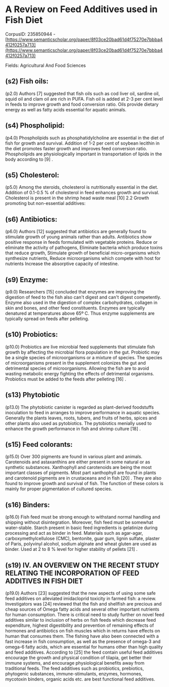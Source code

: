 # A Review on Feed Additives used in Fish Diet

CorpusID: 235850944 - [https://www.semanticscholar.org/paper/8f03ce20bad61d4f75270e7bbba4412f0257a713](https://www.semanticscholar.org/paper/8f03ce20bad61d4f75270e7bbba4412f0257a713)

Fields: Agricultural And Food Sciences

## (s2) Fish oils:
(p2.0) Authors [7] suggested that fish oils such as cod liver oil, sardine oil, squid oil and clam oil are rich in PUFA. Fish oil is added at 2-3 per cent level in feeds to improve growth and food conversion ratio. Oils provide dietary energy as well as fatty acids essential for aquatic animals.
## (s4) Phospholipid:
(p4.0) Phospholipids such as phosphatidylcholine are essential in the diet of fish for growth and survival. Addition of 1-2 per cent of soybean lecithin in the diet promotes faster growth and improves feed conversion ratio. Phospholipids are physiologically important in transportation of lipids in the body according to [9] .
## (s5) Cholesterol:
(p5.0) Among the steroids, cholesterol is nutritionally essential in the diet. Addition of 0.1-0.5 % of cholesterol in feed enhances growth and survival. Cholesterol is present in the shrimp head waste meal [10] 2.2 Growth promoting but non-essential additives:
## (s6) Antibiotics:
(p6.0) Authors [12] suggested that antibiotics are generally found to stimulate growth of young animals rather than adults. Antibiotics show positive response in feeds formulated with vegetable proteins. Reduce or eliminate the activity of pathogens, Eliminate bacteria which produce toxins that reduce growth, Stimulate growth of beneficial micro-organisms which synthesize nutrients, Reduce microorganisms which compete with host for nutrients Increase the absorptive capacity of intestine.
## (s9) Enzyme:
(p9.0) Researchers [15] concluded that enzymes are improving the digestion of feed to the fish also can't digest and can't digest competently. Enzyme also used in the digestion of complex carbohydrates, collagen in skin and bones, and other feed constituents. Enzymes are typically denatured at temperatures above 65º C. Thus enzyme supplements are typically spread on feeds after pelleting.
## (s10) Probiotics:
(p10.0) Probiotics are live microbial feed supplements that stimulate fish growth by affecting the microbial flora population in the gut. Probiotic may be a single species of microorganisms or a mixture of species. The species of microorganisms present in the supplement colonizes the gut and detrimental species of microorganisms. Allowing the fish are to avoid wasting metabolic energy fighting the effects of detrimental organisms. Probiotics must be added to the feeds after pelleting [16] .
## (s13) Phytobiotic
(p13.0) The phytobiotic canister is regarded as plant-derived foodstuffs inoculation to feed in arranges to improve performance in aquatic species. Generally the plants leaves, roots, tubers, and fruits of herbs, spices and other plants also used as pytobiotics. The pytobiotics menially used to enhance the growth performance in fish and shrimp culture [18] .
## (s15) Feed colorants:
(p15.0) Over 300 pigments are found in various plant and animals. Carotenoids and astaxanthins are either present in some natural or as synthetic substances. Xanthophyll and carotenoids are being the most important classes of pigments. Most part xanthophyll are found in plants and carotenoid pigments are in crustaceans and in fish [20] . They are also found to improve growth and survival of fish. The function of these colors is mainly for proper pigmentation of cultured species.
## (s16) Binders:
(p16.0) Fish feed must be strong enough to withstand normal handling and shipping without disintegration. Moreover, fish feed must be somewhat water-stable. Starch present in basic feed ingredients is gelatinize during processing and act as binder in feed. Materials such as agar-agar, carboxymethylcellulose (CMC), bentonite, guar gum, lignin sulfate, plaster of Paris, polyvinyl alcohol, sodium alginate and wheat gluten are used as binder. Used at 2 to 8 % level for higher stability of pellets [21] .
## (s19) IV. AN OVERVIEW ON THE RECENT STUDY RELATING THE INCORPORATION OF FEED ADDITIVES IN FISH DIET
(p19.0) Authors [23] suggested that the new aspects of using some safe feed additives on alleviated imidacloprid toxicity in farmed fish: a review. Investigators was [24] reviewed that the fish and shellfish are precious and cheap sources of Omega fatty acids and several other important nutrients for human consumption. There is critical need to study further on novel feed additives similar to inclusion of herbs on fish feeds which decrease feed expenditure, highest digestibility and prevention of remaining effects of hormones and antibiotics on fish muscles which in returns have effects on human that consumes them. The fishing have also been connected with a fast increase in fish consumption, as well as the presence of omega-3 and omega-6 fatty acids, which are essential for humans other than high quality and feed additives. According to [25] the feed contain useful feed additives encourage the growth and physical condition of tilapia, get better their immune systems, and encourage physiological benefits away from traditional feeds. The feed additives such as probiotics, prebiotics, phytogenic substances, immune-stimulants, enzymes, hormones, mycotoxin binders, organic acids etc. are best functional feed additives.
